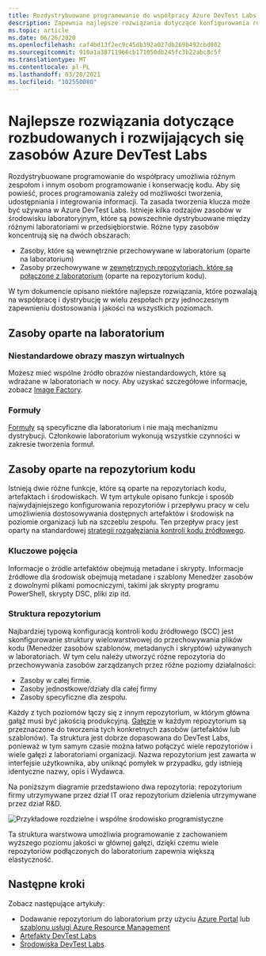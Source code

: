 ```yaml
---
title: Rozdystrybuowane programowanie do współpracy Azure DevTest Labs zasobów
description: Zapewnia najlepsze rozwiązania dotyczące konfigurowania rozproszonego i współpracy środowiska programistycznego w celu opracowywania zasobów DevTest Labs.
ms.topic: article
ms.date: 06/26/2020
ms.openlocfilehash: caf4bd13f2ec9c45db392a027db269b492cbd802
ms.sourcegitcommit: 910a1a38711966cb171050db245fc3b22abc8c5f
ms.translationtype: MT
ms.contentlocale: pl-PL
ms.lasthandoff: 03/20/2021
ms.locfileid: "102550080"
---
```

# <a name="best-practices-for-distributed-and-collaborative-development-of-azure-devtest-labs-resources"></a>Najlepsze rozwiązania dotyczące rozbudowanych i rozwijających się zasobów Azure DevTest Labs
Rozdystrybuowane programowanie do współpracy umożliwia różnym zespołom i innym osobom programowanie i konserwację kodu. Aby się powieść, proces programowania zależy od możliwości tworzenia, udostępniania i integrowania informacji. Ta zasada tworzenia klucza może być używana w Azure DevTest Labs. Istnieje kilka rodzajów zasobów w środowisku laboratoryjnym, które są powszechnie dystrybuowane między różnymi laboratoriami w przedsiębiorstwie. Różne typy zasobów koncentrują się na dwóch obszarach:

- Zasoby, które są wewnętrznie przechowywane w laboratorium (oparte na laboratorium)
- Zasoby przechowywane w [zewnętrznych repozytoriach, które są połączone z laboratorium](devtest-lab-add-artifact-repo.md) (oparte na repozytorium kodu). 

W tym dokumencie opisano niektóre najlepsze rozwiązania, które pozwalają na współpracę i dystrybucję w wielu zespołach przy jednoczesnym zapewnieniu dostosowania i jakości na wszystkich poziomach.

## <a name="lab-based-resources"></a>Zasoby oparte na laboratorium

### <a name="custom-virtual-machine-images"></a>Niestandardowe obrazy maszyn wirtualnych
Możesz mieć wspólne źródło obrazów niestandardowych, które są wdrażane w laboratoriach w nocy. Aby uzyskać szczegółowe informacje, zobacz [Image Factory](image-factory-create.md).    

### <a name="formulas"></a>Formuły
[Formuły](devtest-lab-manage-formulas.md) są specyficzne dla laboratorium i nie mają mechanizmu dystrybucji. Członkowie laboratorium wykonują wszystkie czynności w zakresie tworzenia formuł. 

## <a name="code-repository-based-resources"></a>Zasoby oparte na repozytorium kodu
Istnieją dwie różne funkcje, które są oparte na repozytoriach kodu, artefaktach i środowiskach. W tym artykule opisano funkcje i sposób najwydajniejszego konfigurowania repozytoriów i przepływu pracy w celu umożliwienia dostosowywania dostępnych artefaktów i środowisk na poziomie organizacji lub na szczeblu zespołu.  Ten przepływ pracy jest oparty na standardowej [strategii rozgałęziania kontroli kodu źródłowego](/azure/devops/repos/tfvc/branching-strategies-with-tfvc). 

### <a name="key-concepts"></a>Kluczowe pojęcia
Informacje o źródle artefaktów obejmują metadane i skrypty. Informacje źródłowe dla środowisk obejmują metadane i szablony Menedżer zasobów z dowolnymi plikami pomocniczymi, takimi jak skrypty programu PowerShell, skrypty DSC, pliki zip itd.  

### <a name="repository-structure"></a>Struktura repozytorium  
Najbardziej typową konfiguracją kontroli kodu źródłowego (SCC) jest skonfigurowanie struktury wielowarstwowej do przechowywania plików kodu (Menedżer zasobów szablonów, metadanych i skryptów) używanych w laboratoriach. W tym celu należy utworzyć różne repozytoria do przechowywania zasobów zarządzanych przez różne poziomy działalności:   

- Zasoby w całej firmie.
- Zasoby jednostkowe/działy dla całej firmy
- Zasoby specyficzne dla zespołu.

Każdy z tych poziomów łączy się z innym repozytorium, w którym główna gałąź musi być jakością produkcyjną. [Gałęzie](/azure/devops/repos/git/git-branching-guidance) w każdym repozytorium są przeznaczone do tworzenia tych konkretnych zasobów (artefaktów lub szablonów). Ta struktura jest dobrze dopasowana do DevTest Labs, ponieważ w tym samym czasie można łatwo połączyć wiele repozytoriów i wiele gałęzi z laboratoriami organizacji. Nazwa repozytorium jest zawarta w interfejsie użytkownika, aby uniknąć pomyłek w przypadku, gdy istnieją identyczne nazwy, opis i Wydawca.
     
Na poniższym diagramie przedstawiono dwa repozytoria: repozytorium firmy utrzymywane przez dział IT oraz repozytorium dzielenia utrzymywane przez dział R&D.

![Przykładowe rozdzielne i wspólne środowisko programistyczne](./media/best-practices-distributive-collaborative-dev-env/distributive-collaborative-dev-env.png)
   
Ta struktura warstwowa umożliwia programowanie z zachowaniem wyższego poziomu jakości w głównej gałęzi, dzięki czemu wiele repozytoriów podłączonych do laboratorium zapewnia większą elastyczność.

## <a name="next-steps"></a>Następne kroki    
Zobacz następujące artykuły:

- Dodawanie repozytorium do laboratorium przy użyciu [Azure Portal](devtest-lab-add-artifact-repo.md) lub [szablonu usługi Azure Resource Management](add-artifact-repository.md)
- [Artefakty DevTest Labs](devtest-lab-artifact-author.md)
- [Środowiska DevTest Labs](devtest-lab-create-environment-from-arm.md).
